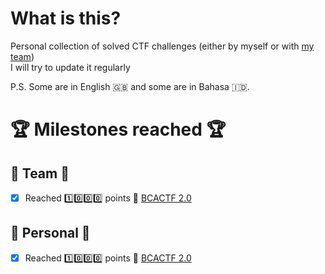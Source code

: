 # What is this?
Personal collection of solved CTF challenges (either by myself or with [my team](https://ctftime.org/team/24022))<br/>
I will try to update it regularly

P.S. Some are in English 🇬🇧 and some are in Bahasa 🇮🇩.


# :trophy: Milestones reached :trophy:
## :busts_in_silhouette: Team :busts_in_silhouette:
- [X] Reached :one::zero::zero::zero: points :3rd_place_medal: [BCACTF 2.0](https://github.com/MyNameIsZxM/CTF-Writeups/tree/main/2021/BCATCF%202.0) 

## :bust_in_silhouette: Personal :bust_in_silhouette:
- [X] Reached :one::zero::zero::zero: points :3rd_place_medal: [BCACTF 2.0](https://github.com/MyNameIsZxM/CTF-Writeups/tree/main/2021/BCATCF%202.0)
